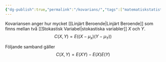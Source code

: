 ```yaml
---
{"dg-publish":true,"permalink":"/kovarians/","tags":["matematiskstatistik"]}
---
```


Kovariansen anger hur mycket [[Linjärt Beroende\|Linjärt Beroende]] som finns mellan två [[Stokastisk Variabel\|stokastiska variabler]] $X$ och $Y$.
$$
C(X,Y)=E((X-\mu_x)(Y-\mu_Y))
$$

Följande samband gäller
$$
C(X,Y)=E(XY)-E(X)E(Y)
$$